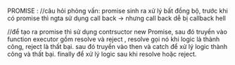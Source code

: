 PROMISE :
//câu hỏi phỏng vấn: promise sinh ra xử lý bất đồng bộ, trước khi có promise thì ngta sử dụng call back -> nhưng call back dễ bị callback hell

   //để tạo ra promise thì sử dụng contrsuctor new Promise, sau đó truyền vào function executor gồm resolve và reject , resolve gọi nó khi logic là thành công, reject là thất bại. sau đó truyền vào then và catch để xử lý logic thành công và thất bại. finally để xử lý logic sau khi resolve hoặc reject.